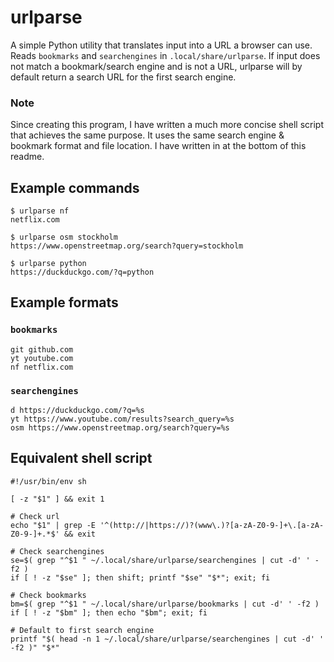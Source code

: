 # urlparse

A simple Python utility that translates input into a URL a browser can use. Reads `bookmarks` and `searchengines` in `.local/share/urlparse`. If input does not match a bookmark/search engine and is not a URL, urlparse will by default return a search URL for the first search engine.

### Note

Since creating this program, I have written a much more concise shell script that achieves the same purpose. It uses the same search engine & bookmark format and file location. I have written in at the bottom of this readme.

## Example commands
```shell
$ urlparse nf
netflix.com

$ urlparse osm stockholm
https://www.openstreetmap.org/search?query=stockholm

$ urlparse python
https://duckduckgo.com/?q=python
```

## Example formats

### `bookmarks`

```
git github.com
yt youtube.com
nf netflix.com
```

### `searchengines`

```
d https://duckduckgo.com/?q=%s
yt https://www.youtube.com/results?search_query=%s
osm https://www.openstreetmap.org/search?query=%s
```

## Equivalent shell script
```shell
#!/usr/bin/env sh

[ -z "$1" ] && exit 1

# Check url
echo "$1" | grep -E '^(http://|https://)?(www\.)?[a-zA-Z0-9-]+\.[a-zA-Z0-9-]+.*$' && exit

# Check searchengines
se=$( grep "^$1 " ~/.local/share/urlparse/searchengines | cut -d' ' -f2 )
if [ ! -z "$se" ]; then shift; printf "$se" "$*"; exit; fi

# Check bookmarks
bm=$( grep "^$1 " ~/.local/share/urlparse/bookmarks | cut -d' ' -f2 )
if [ ! -z "$bm" ]; then echo "$bm"; exit; fi

# Default to first search engine
printf "$( head -n 1 ~/.local/share/urlparse/searchengines | cut -d' ' -f2 )" "$*"
```
